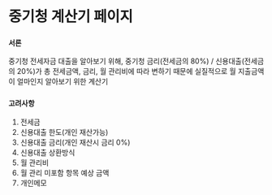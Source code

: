 # 중기청 계산기 페이지

### `서론`
중기청 전세자금 대출을 알아보기 위해, 중기청 금리(전세금의 80%) / 신용대출(전세금의 20%)가 총 전세금액, 금리, 월 관리비에 따라 변하기 때문에 실질적으로 월 지출금액이 얼마인지 알아보기 위한 계산기

### `고려사항`
1. 전세금
2. 신용대출 한도(개인 재산가능)
3. 신용대출 금리(개인 재산시 금리 0%)
4. 신용대출 상환방식
5. 월 관리비
6. 월 관리 미포함 항목 예상 금액
7. 개인메모